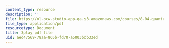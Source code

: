 ```yaml
---
content_type: resource
description: ''
file: https://ol-ocw-studio-app-qa.s3.amazonaws.com/courses/8-04-quantum-physics-i-spring-2016/aed4756978aa865bfd70a5003bdb33ed_NwPOhzDPHKc.pdf
file_type: application/pdf
resourcetype: Document
title: 3play pdf file
uid: aed47569-78aa-865b-fd70-a5003bdb33ed
---
```

